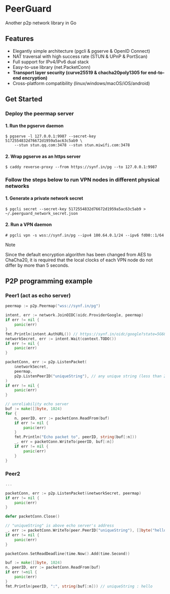 # PeerGuard

Another p2p network library in Go 

## Features
- Elegantly simple architecture (pgcli & pgserve & OpenID Connect)
- NAT traversal with high success rate (STUN & UPnP & PortScan)
- Full support for IPv4/IPv6 dual stack
- Easy-to-use library (net.PacketConn) 
- **Transport layer security (curve25519 & chacha20poly1305 for end-to-end encryption)**
- Cross-platform compatibility (linux/windows/macOS/iOS/android)

## Get Started

### Deploy the peermap server
#### 1. Run the pgserve daemon
```
$ pgserve -l 127.0.0.1:9987 --secret-key 5172554832d76672d1959a5ac63c5ab9 \
    --stun stun.qq.com:3478 --stun stun.miwifi.com:3478
```

#### 2. Wrap pgserve as an https server
```
$ caddy reverse-proxy --from https://synf.in/pg --to 127.0.0.1:9987
```

### Follow the steps below to run VPN nodes in different physical networks
#### 1. Generate a private network secret
```
$ pgcli secret --secret-key 5172554832d76672d1959a5ac63c5ab9 > ~/.peerguard_network_secret.json
```
#### 2. Run a VPN daemon
```
# pgcli vpn -s wss://synf.in/pg --ipv4 100.64.0.1/24 --ipv6 fd00::1/64
```
> [!NOTE]
> Since the default encryption algorithm has been changed from AES to ChaCha20, it is required that the local clocks of each VPN node do not differ by more than 5 seconds.
## P2P programming example
### Peer1 (act as echo server)
```go
peermap := p2p.Peermap("wss://synf.in/pg")

intent, err := network.JoinOIDC(oidc.ProviderGoogle, peermap)
if err != nil {
    panic(err)
}
fmt.Println(intent.AuthURL()) // https://synf.in/oidc/google?state=5G68CtYnMRMdrtrRF
networkSecret, err := intent.Wait(context.TODO())
if err != nil {
    panic(err)
}

packetConn, err := p2p.ListenPacket(
    &networkSecret, 
    peermap,
    p2p.ListenPeerID("uniqueString"), // any unique string (less than 256bytes)
)
if err != nil {
    panic(err)
}

// unreliability echo server
buf := make([]byte, 1024) 
for {
    n, peerID, err := packetConn.ReadFrom(buf)
    if err != nil {
        panic(err)
    }
    fmt.Println("Echo packet to", peerID, string(buf[:n]))
    _, err = packetConn.WriteTo(peerID, buf[:n])
    if err != nil {
        panic(err)
    }
}
```

### Peer2 
```go
...

packetConn, err := p2p.ListenPacket(&networkSecret, peermap)
if err != nil {
    panic(err)
}

defer packetConn.Close()

// "uniqueString" is above echo server's address
_, err := packetConn.WriteTo(peer.PeerID("uniqueString"), []byte("hello"))
if err != nil {
    panic(err)
}

packetConn.SetReadDeadline(time.Now().Add(time.Second))

buf := make([]byte, 1024)
n, peerID, err := packetConn.ReadFrom(buf)
if err !=nil {
    panic(err)
}
fmt.Println(peerID, ":", string(buf[:n])) // uniqueString : hello
```
